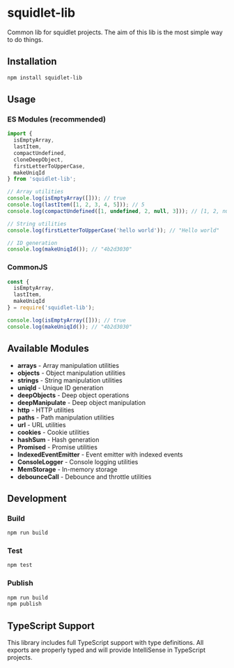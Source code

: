 # squidlet-lib

Common lib for squidlet projects. The aim of this lib is the most simple way to do things.

## Installation

```bash
npm install squidlet-lib
```

## Usage

### ES Modules (recommended)

```javascript
import { 
  isEmptyArray, 
  lastItem, 
  compactUndefined,
  cloneDeepObject,
  firstLetterToUpperCase,
  makeUniqId 
} from 'squidlet-lib';

// Array utilities
console.log(isEmptyArray([])); // true
console.log(lastItem([1, 2, 3, 4, 5])); // 5
console.log(compactUndefined([1, undefined, 2, null, 3])); // [1, 2, null, 3]

// String utilities
console.log(firstLetterToUpperCase('hello world')); // "Hello world"

// ID generation
console.log(makeUniqId()); // "4b2d3030"
```

### CommonJS

```javascript
const { 
  isEmptyArray, 
  lastItem, 
  makeUniqId 
} = require('squidlet-lib');

console.log(isEmptyArray([])); // true
console.log(makeUniqId()); // "4b2d3030"
```

## Available Modules

- **arrays** - Array manipulation utilities
- **objects** - Object manipulation utilities  
- **strings** - String manipulation utilities
- **uniqId** - Unique ID generation
- **deepObjects** - Deep object operations
- **deepManipulate** - Deep object manipulation
- **http** - HTTP utilities
- **paths** - Path manipulation utilities
- **url** - URL utilities
- **cookies** - Cookie utilities
- **hashSum** - Hash generation
- **Promised** - Promise utilities
- **IndexedEventEmitter** - Event emitter with indexed events
- **ConsoleLogger** - Console logging utilities
- **MemStorage** - In-memory storage
- **debounceCall** - Debounce and throttle utilities

## Development

### Build

```bash
npm run build
```

### Test

```bash
npm test
```

### Publish

```bash
npm run build
npm publish
```

## TypeScript Support

This library includes full TypeScript support with type definitions. All exports are properly typed and will provide IntelliSense in TypeScript projects.
